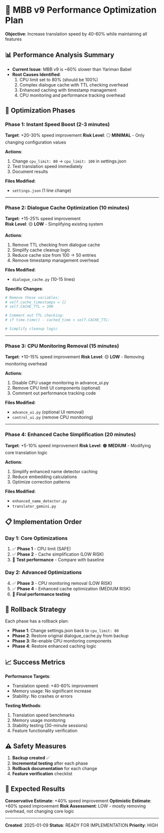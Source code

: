 # 🚀 MBB v9 Performance Optimization Plan
**Objective**: Increase translation speed by 40-60% while maintaining all features

## 📊 **Performance Analysis Summary**
- **Current Issue**: MBB v9 is ~60% slower than Yariman Babel
- **Root Causes Identified**:
  1. CPU limit set to 80% (should be 100%)
  2. Complex dialogue cache with TTL checking overhead
  3. Enhanced caching with timestamp management
  4. CPU monitoring and performance tracking overhead

## 🎯 **Optimization Phases**

### **Phase 1: Instant Speed Boost (2-3 minutes)**
**Target**: +20-30% speed improvement
**Risk Level**: ⚪ **MINIMAL** - Only changing configuration values

**Actions**:
1. Change `cpu_limit: 80` → `cpu_limit: 100` in settings.json
2. Test translation speed immediately
3. Document results

**Files Modified**: 
- `settings.json` (1 line change)

---

### **Phase 2: Dialogue Cache Optimization (10 minutes)**
**Target**: +15-25% speed improvement  
**Risk Level**: 🟡 **LOW** - Simplifying existing system

**Actions**:
1. Remove TTL checking from dialogue cache
2. Simplify cache cleanup logic
3. Reduce cache size from 100 → 50 entries
4. Remove timestamp management overhead

**Files Modified**:
- `dialogue_cache.py` (10-15 lines)

**Specific Changes**:
```python
# Remove these variables:
# self.cache_timestamps = {}
# self.CACHE_TTL = 300

# Comment out TTL checking:
# if time.time() - cached_time > self.CACHE_TTL:

# Simplify cleanup logic
```

---

### **Phase 3: CPU Monitoring Removal (15 minutes)**
**Target**: +10-15% speed improvement
**Risk Level**: 🟡 **LOW** - Removing monitoring overhead

**Actions**:
1. Disable CPU usage monitoring in advance_ui.py
2. Remove CPU limit UI components (optional)
3. Comment out performance tracking code

**Files Modified**:
- `advance_ui.py` (optional UI removal)
- `control_ui.py` (remove CPU monitoring)

---

### **Phase 4: Enhanced Cache Simplification (20 minutes)**
**Target**: +5-10% speed improvement
**Risk Level**: 🟠 **MEDIUM** - Modifying core translation logic

**Actions**:
1. Simplify enhanced name detector caching
2. Reduce embedding calculations
3. Optimize correction patterns

**Files Modified**:
- `enhanced_name_detector.py`
- `translator_gemini.py`

## 📋 **Implementation Order**

### **Day 1: Core Optimizations**
1. ✅ **Phase 1** - CPU limit (SAFE)
2. ✅ **Phase 2** - Cache simplification (LOW RISK)
3. 🧪 **Test performance** - Compare with baseline

### **Day 2: Advanced Optimizations**
4. ✅ **Phase 3** - CPU monitoring removal (LOW RISK)
5. ✅ **Phase 4** - Enhanced cache optimization (MEDIUM RISK)
6. 🧪 **Final performance testing**

## 🔄 **Rollback Strategy**

Each phase has a rollback plan:
- **Phase 1**: Change settings.json back to `cpu_limit: 80`
- **Phase 2**: Restore original dialogue_cache.py from backup
- **Phase 3**: Re-enable CPU monitoring components
- **Phase 4**: Restore enhanced caching logic

## 📈 **Success Metrics**

**Performance Targets**:
- Translation speed: +40-60% improvement
- Memory usage: No significant increase
- Stability: No crashes or errors

**Testing Methods**:
1. Translation speed benchmarks
2. Memory usage monitoring
3. Stability testing (30-minute sessions)
4. Feature functionality verification

## ⚠️ **Safety Measures**

1. **Backup created** ✅
2. **Incremental testing** after each phase
3. **Rollback documentation** for each change
4. **Feature verification** checklist

## 🎯 **Expected Results**

**Conservative Estimate**: +40% speed improvement
**Optimistic Estimate**: +60% speed improvement
**Risk Assessment**: LOW - mostly removing overhead, not changing core logic

---

**Created**: 2025-01-09
**Status**: READY FOR IMPLEMENTATION
**Priority**: HIGH